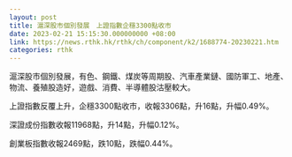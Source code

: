 ```yaml
---
layout: post
title: 滬深股市個別發展　上證指數企穩3300點收市
date: 2023-02-21 15:15:30.000000000 +08:00
link: https://news.rthk.hk/rthk/ch/component/k2/1688774-20230221.htm
categories: rthk
---
```


滬深股市個別發展，有色、鋼鐵、煤炭等周期股、汽車產業鏈、國防軍工、地產、物流、養殖股造好，遊戲、消費、半導體股沽壓較大。

上證指數反覆上升，企穩3300點收市，收報3306點，升16點，升幅0.49%。

深證成份指數收報11968點，升14點，升幅0.12%。

創業板指數收報2469點，跌10點，跌幅0.44%。
